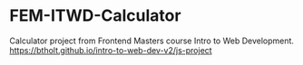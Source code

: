 # FEM-ITWD-Calculator
Calculator project from Frontend Masters course Intro to Web Development.
https://btholt.github.io/intro-to-web-dev-v2/js-project